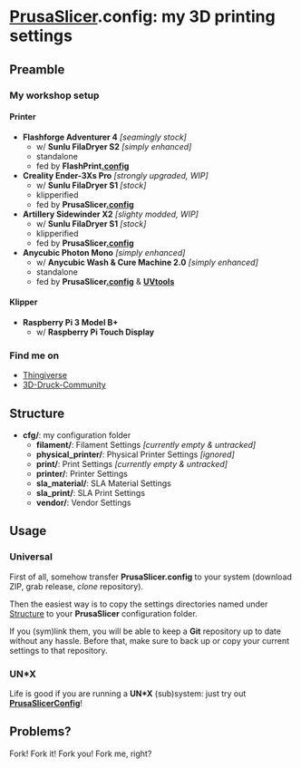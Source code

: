# [PrusaSlicer](https://github.com/prusa3d/PrusaSlicer).config: my 3D printing settings

## Preamble

### My workshop setup

#### Printer

- **Flashforge Adventurer 4** *[seamingly stock]*
    - w/ **Sunlu FilaDryer S2** *[simply enhanced]*
    - standalone
    - fed by **FlashPrint[.config](https://github.com/R2-G2/FlashPrint.config)**
- **Creality Ender-3Xs Pro** *[strongly upgraded, WIP]*
    - w/ **Sunlu FilaDryer S1** *[stock]*
    - klipperified
    - fed by **PrusaSlicer[.config](https://github.com/R2-G2/PrusaSlicer.config)**
- **Artillery Sidewinder X2** *[slighty modded, WIP]*
    - w/ **Sunlu FilaDryer S1** *[stock]*
    - klipperified
    - fed by **PrusaSlicer[.config](https://github.com/R2-G2/PrusaSlicer.config)**
- **Anycubic Photon Mono** *[simply enhanced]*
    - w/ **Anycubic Wash & Cure Machine 2.0** *[simply enhanced]*
    - standalone
    - fed by **PrusaSlicer[.config](https://github.com/R2-G2/PrusaSlicer.config)** &
        **[UVtools](https://github.com/sn4k3/UVtools)**

#### Klipper

- **Raspberry Pi 3 Model B+**
    - w/ **Raspberry Pi Touch Display**

### Find me on

- [Thingiverse](https://www.thingiverse.com/r2g2de)
- [3D-Druck-Community](https://www.3d-druck-community.de/member.php?action=profile&uid=16354)

## Structure

- **cfg/**: my configuration folder
    - **filament/**: Filament Settings *[currently empty & untracked]*
    - **physical_printer/**: Physical Printer Settings *[ignored]*
    - **print/**: Print Settings *[currently empty & untracked]*
    - **printer/**: Printer Settings
    - **sla_material/**: SLA Material Settings
    - **sla_print/**: SLA Print Settings
    - **vendor/**: Vendor Settings

## Usage

### Universal

First of all, somehow transfer **PrusaSlicer.config** to your system (download ZIP, grab release, *clone* repository).

Then the easiest way is to copy the settings directories named under [Structure](#structure) to your **PrusaSlicer**
configuration folder.

If you (sym)link them, you will be able to keep a **Git** repository up to date without any hassle. Before that, make
sure to back up or copy your current settings to that repository.

### UN*X

Life is good if you are running a **UN\*X** (sub)system: just try out
**[PrusaSlicerConfig](https://github.com/R2-G2/PrusaSlicerConfig)**!

## Problems?

Fork! Fork it! Fork you! Fork me, right?
